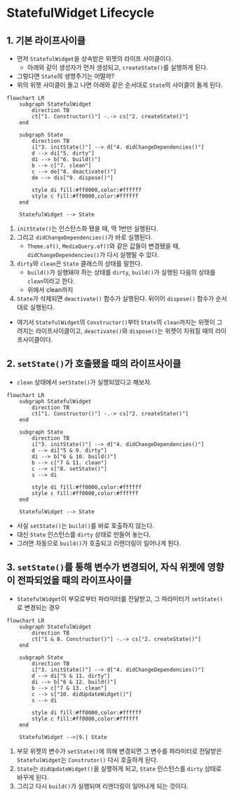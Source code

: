 # StatefulWidget Lifecycle

## 1. 기본 라이프사이클

- 먼저 `StatefulWidget`을 상속받은 위젯의 라이프 사이클이다.
    - 아래와 같이 생성자가 먼저 생성되고, `createState()`를 실행하게 된다.
- 그렇다면 `State`의 생명주기는 어떨까?
- 위의 위젯 사이클이 돌고 나면 아래와 같은 순서대로 `State`의 사이클이 돌게 된다.

```mermaid
flowchart LR
    subgraph StatefulWidget
        direction TB
        ct["1. Constructor()"] -.-> cs["2. createState()"]
    end

    subgraph State
        direction TB
        i["3. initState()"] --> d["4. didChangeDependencies()"]
        d --> di["5. dirty"]
        di --> b["6. build()"]
        b --> c["7. clean"]
        c --> de["8. deactivate()"]
        de --> dis["9. dispose()"]

        style di fill:#ff0000,color:#ffffff
        style c fill:#ff0000,color:#ffffff
    end

    StatefulWidget --> State
```

1. `initState()`는 인스턴스화 됐을 때, 딱 1번만 실행된다.
2. 그리고 `didChangeDependencies()`가 바로 실행된다.
    - `Theme.of()`, `MediaQuery.of()`와 같은 값들이 변경됐을 때, `didChangeDependencies()`가 다시 실행될 수 있다.
3. `dirty`와 `clean`은 `State` 클래스의 상태를 말한다.
    - `build()`가 실행돼야 하는 상태를 `dirty`, `build()`가 실행된 다음의 상태를 `clean`이라고 한다.
    - 위에서 clean까지
4. `State`가 삭제되면 `deactivate()` 함수가 실행된다. 뒤이어 `dispose()` 함수가 순서대로 실행된다.

- 여기서 `StatefulWidget`의 `Constructor()`부터 `State`의 `clean`까지는 위젯이 그려지는 라이프사이클이고, `deactivate()`와 `dispose()`는 위젯이 지워질 때의 라이프사이클이다.

## 2. `setState()`가 호출됐을 때의 라이프사이클

- `clean` 상태에서 `setState()`가 실행되었다고 해보자.

```mermaid
flowchart LR
    subgraph StatefulWidget
        direction TB
        ct["1. Constructor()"] -.-> cs["2. createState()"]
    end

    subgraph State
        direction TB
        i["3. initState()"] --> d["4. didChangeDependencies()"]
        d --> di["5 & 9. dirty"]
        di --> b["6 & 10. build()"]
        b --> c["7 & 11. clean"]
        c --> s["8. setState()"]
        s --> di

        style di fill:#ff0000,color:#ffffff
        style c fill:#ff0000,color:#ffffff
    end

    StatefulWidget --> State
```

- 사실 `setState()`는 `build()`를 바로 호출하지 않는다.
- 대신 `State` 인스턴스를 `dirty` 상태로 만들어 놓는다.
- 그러면 자동으로 `build()`가 호출되고 리렌더링이 일어나게 된다.

## 3. `setState()`를 통해 변수가 변경되어, 자식 위젯에 영향이 전파되었을 때의 라이프사이클

- `StatefulWidget`이 부모로부터 파라미터를 전달받고, 그 파라미터가 `setState()`로 변경되는 경우

```mermaid
flowchart LR
    subgraph StatefulWidget
        direction TB
        ct["1 & 8. Constructor()"] -.-> cs["2. createState()"]
    end

    subgraph State
        direction TB
        i["3. initState()"] --> d["4. didChangeDependencies()"]
        d --> di["5 & 11. dirty"]
        di --> b["6 & 12. build()"]
        b --> c["7 & 13. clean"]
        c --> s["10. didUpdateWidget()"]
        s --> di

        style di fill:#ff0000,color:#ffffff
        style c fill:#ff0000,color:#ffffff
    end

    StatefulWidget -->|9.| State
```

1. 부모 위젯의 변수가 `setState()`에 의해 변경되면 그 변수를 파라미터로 전달받은 `StatefulWidget`는 `Construtor()` 다시 호출하게 된다.
2. `State`는 `didUpdateWidget()`을 실행하게 되고, `State` 인스턴스를 `dirty` 상태로 바꾸게 된다.
3. 그리고 다시 `build()`가 실행되며 리렌더링이 일어나게 되는 것이다.
